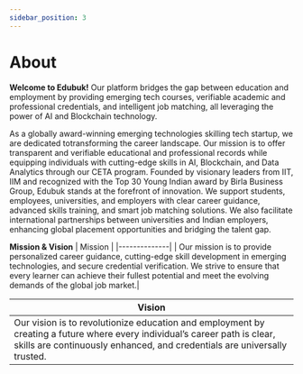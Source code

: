 ```yaml
---
sidebar_position: 3
---
```


# About

**Welcome to Edubuk!** Our platform bridges the gap between education and employment by providing emerging tech courses, verifiable academic and professional credentials, and intelligent job matching, all leveraging the power of AI and Blockchain technology. 

As a globally award-winning emerging technologies skilling tech startup, we are dedicated totransforming the career landscape. Our mission is to offer transparent and verifiable educational and professional records while equipping individuals with cutting-edge skills in AI, Blockchain, and Data Analytics through our CETA program. Founded by visionary leaders from IIT, IIM and recognized with the Top 30 Young Indian award by Birla Business Group, Edubuk stands at the forefront of innovation. We support students, employees, universities, and employers with clear career guidance, advanced skills training, and smart job matching solutions. We also facilitate international partnerships between universities and Indian 
employers, enhancing global placement opportunities and bridging the talent gap. 

**Mission & Vision**
| Mission       | 
|--------------|
| Our mission is to provide personalized career guidance, cutting-edge skill development in emerging technologies, and secure credential verification. We strive to ensure that every learner can achieve their fullest potential and meet the evolving demands of the global job market.|

| Vision      | 
|--------------|
| Our vision is to revolutionize education and employment by creating a future where every individual’s career path is clear, skills are continuously enhanced, and credentials are universally trusted. |

